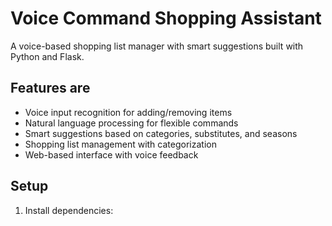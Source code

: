 # Voice Command Shopping Assistant

A voice-based shopping list manager with smart suggestions built with Python and Flask.

## Features are

- Voice input recognition for adding/removing items
- Natural language processing for flexible commands
- Smart suggestions based on categories, substitutes, and seasons
- Shopping list management with categorization
- Web-based interface with voice feedback

## Setup

1. Install dependencies:
